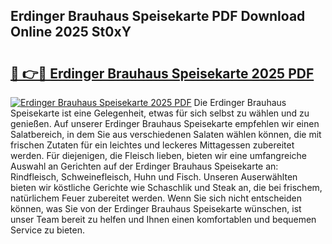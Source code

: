 ## Erdinger Brauhaus Speisekarte PDF Download Online 2025 St0xY

# <h2><a href="http://gc9dm1.nevu.top/?p=Erdinger+Brauhaus+Speisekarte">🔗 👉🔴 Erdinger Brauhaus Speisekarte 2025 PDF</a></h2>

[![Erdinger Brauhaus Speisekarte 2025 PDF](https://i.imgur.com/dBaPXMq.png)](http://gc9dm1.nevu.top/?p=Erdinger+Brauhaus+Speisekarte)
Die Erdinger Brauhaus Speisekarte ist eine Gelegenheit, etwas für sich selbst zu wählen und zu genießen. Auf unserer Erdinger Brauhaus Speisekarte empfehlen wir einen Salatbereich, in dem Sie aus verschiedenen Salaten wählen können, die mit frischen Zutaten für ein leichtes und leckeres Mittagessen zubereitet werden. Für diejenigen, die Fleisch lieben, bieten wir eine umfangreiche Auswahl an Gerichten auf der Erdinger Brauhaus Speisekarte an: Rindfleisch, Schweinefleisch, Huhn und Fisch. Unseren Auserwählten bieten wir köstliche Gerichte wie Schaschlik und Steak an, die bei frischem, natürlichem Feuer zubereitet werden. Wenn Sie sich nicht entscheiden können, was Sie von der Erdinger Brauhaus Speisekarte wünschen, ist unser Team bereit zu helfen und Ihnen einen komfortablen und bequemen Service zu bieten.
